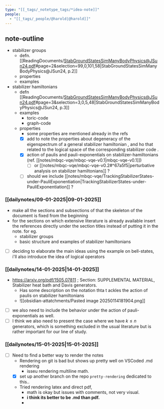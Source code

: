 ```yaml
---
type: "[[_tags/_notetype_tags/*idea-note]]"
people:
  - "[[_tags/_people/@harold|@harold]]"
---
```

## note-outline 

- stabilizer groups 
    - defn. [[ReadingDocuments/StabGroundStatesSimManyBodyPhysics@JSun24.pdf#page=2&selection=99,0,101,58|StabGroundStatesSimManyBodyPhysics@JSun24, p.2]]
    - properties 
    - examples 
- stabilizer hamiltonians 
    - defn [[ReadingDocuments/StabGroundStatesSimManyBodyPhysics@JSun24.pdf#page=3&selection=3,0,5,48|StabGroundStatesSimManyBodyPhysics@JSun24, p.3]]
    - examples 
        - toric-code 
        - graph-code 
    - properties 
        - some properties are mentioned already in the refs
        - [x] add to note the properties about degeneracy of the eigenspectrum of a general stabilizer hamiltonian , and ho that related to the logical space of the corresponding stabilizer code .
        - [x] action of paulis and pauli-exponentials on stabilizer-hamiltonians (ref. [[notes/mbqc-vqe/mbqc-vqe-v0.1|mbqc-vqe-v0.1]]) 
            - [ ] or [[notes/mbqc-vqe/mbqc-vqe-v0.2#^67a5f5|perturbative analysis on stabilizer hamiltonians]] ?
        - [ ] should we include [[notes/mbqc-vqe/TrackingStabilizerStates-under-PauliExponentiation|TrackingStabilizerStates-under-PauliExponentiation]] ? 
### [[dailynotes/09-01-2025|09-01-2025]]

- make all the sections and subsections of that the skeleton of the document is fixed from the beginning 
- for the sections on which extensive literature is already available insert the references directly under the section titles instead of putting it in the note. for eg. 
    - stabilizer groups 
    - basic structure and examples of stabilizer hamiltonians 
- [ ] deciding to elaborate the main ideas using the example on bell-states, i'll also introduce the idea of logical operators 

### [[dailynotes/14-01-2025|14-01-2025]]

- https://arxiv.org/pdf/1505.07811 ; Section: SUPPLEMENTAL MATERIAL, Stabilizer heat bath and Davis generators.
    - Has some description on the notation thta t ackles the action of paulis on stabilizer hamiltonians[](https://stackoverflow.com/posts/4950725/edit#)
    - ![[obsidian-attatchments/Pasted image 20250114181904.png]]
- [ ] we also need to include the behavior under the action of pauli-exponentials as well.
- [ ] I think we also need to present the case where we have $k\leq n$ generators, which is something excluded in the usual literature but is rather important for our line of study.

### [[dailynotes/15-01-2025|15-01-2025]]

- [ ] Need to find a better way to render the notes
    - Rendering on git is bad but shows up pretty well on VSCoded .md rendering
        - isseu rendering multiline math.
    - [x] set up another branch on the repo `pretty-rendering` dedicated to this..
    - Tried rendering latex and direct pdf, 
        - math is okay but issues with comments, not very visual.
        - **i think its better to be .md than pdf.**
        - 